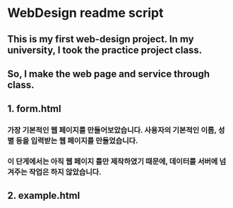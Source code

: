 # WebDesign readme script
## This is my first web-design project. In my university, I took the practice project class.
## So, I make the web page and service through class.
##
## 1. form.html
### 가장 기본적인 웹 페이지를 만들어보았습니다. 사용자의 기본적인 이름, 성별 등을 입력받는 웹 페이지를 만들었습니다. 
### 이 단게에서는 아직 웹 페이지 틀만 제작하였기 때문에, 데이터를 서버에 넘겨주는 작업은 하지 않았습니다. 
##
## 2. example.html
### 
